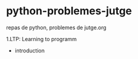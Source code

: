 
python-problemes-jutge
======================

repas de python, problemes de jutge.org

1.LTP: Learning to programm
  * introduction
